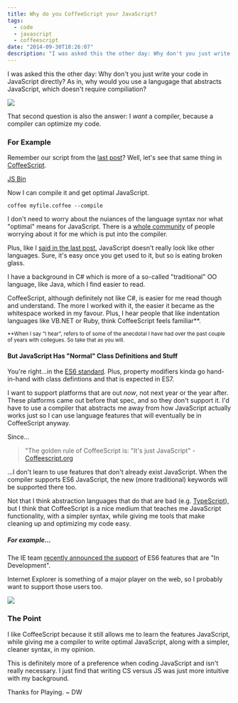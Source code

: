 ```yaml
---
title: Why do you CoffeeScript your JavaScript?
tags:
  - code
  - javascript
  - coffeescript
date: "2014-09-30T18:26:07"
description: "I was asked this the other day: Why don't you just write your code in JavaScript directly? As in, why would you use a langugage that abstracts JavaScript, which  doesn't require compiliation?"
---
```


[1]: coffeescript-logo.png
[2]: ielogo-blue.png

I was asked this the other day: Why don't you just write your code in JavaScript directly? As in, why would you use a langugage that abstracts JavaScript, which  doesn't require compiliation?

![][1]

That second question is also the answer: I _want_ a compiler, because a compiler can optimize my code.

### For Example

Remember our script from the [last post](http://davidwesst.com/why-do-i-javascript/)? Well, let's see that same thing in [CoffeeScript](http://coffeescript.org).

[JS Bin](http://jsbin.com/codizu/1/embed?js,console)<script src="http://static.jsbin.com/js/embed.js"></script>

Now I can compile it and get optimal JavaScript. 

`coffee myfile.coffee --compile`

I don't need to worry about the nuiances of the language syntax nor what "optimal" means for JavaScript. There is a [whole community](https://github.com/jashkenas/coffeescript) of people worrying about it for me which is put into the compiler.

Plus, like I [said in the last post](http://davidwesst.com/why-do-i-javascript/), JavaScript doesn't really look like other languages. Sure, it's easy once you get used to it, but so is eating broken glass. 

I have a background in C# which is more of a so-called "traditional" OO language, like Java, which I find easier to read.

CoffeeScript, although definitely not like C#, is easier for me read though and understand. The more I worked with it, the easier it became as the whitespace worked in my favour. Plus, I hear people that like indentation languages like VB.NET or Ruby, think CoffeeScript feels familiar**.

<small>**When I say "I hear", refers to of some of the anecdotal I have had over the past couple of years with collegues. So take that as you will.</small>

#### But JavaScript Has "Normal" Class Definitions and Stuff

You're right...in the [ES6 standard](http://wiki.ecmascript.org/doku.php?do=show&amp;id=harmony%3Aspecification_drafts#current_working_draft). Plus, property modifiers kinda go hand-in-hand with class defintions and that is expected in ES7\. 

I want to support platforms that are out _now_, not next year or the year after. These platforms came out before that spec, and so they don't support it. I'd have to use a compiler that abstracts me away from how JavaScript actually works just so I can use language features that will eventually be in CoffeeScript anyway.

Since...  

> "The golden rule of CoffeeScript is: "It's just JavaScript" - [Coffeescript.org](http://coffeescript.org)

...I don't learn to use features that don't already exist JavaScript. When the compiler supports ES6 JavaScript, the new (more traditional) keywords will be supported there too. 

Not that I think abstraction languages that do that are bad (e.g. [TypeScript](http://www.typescriptlang.org/)), but I think that CoffeeScript is a nice medium that teaches me JavaScript functionality, with a simpler syntax, while giving me tools that make cleaning up and optimizing my code easy.

##### For example...

The IE team [recently announced the support](http://blogs.msdn.com/b/ie/archive/2014/09/18/updates-to-our-platform-roadmap.aspx) of ES6 features that are "In Development".

Internet Explorer is something of a major player on the web, so I probably want to support those users too.

![][2]

### The Point

I like CoffeeScript because it still allows me to learn the features JavaScript, while giving me a compiler to write optimal JavaScript, along with a simpler, cleaner syntax, in my opinion.

This is definitely more of a preference when coding JavaScript and isn't really necessary. I just find that writing CS versus JS was just more intuitive with my background.

Thanks for Playing. ~ DW
